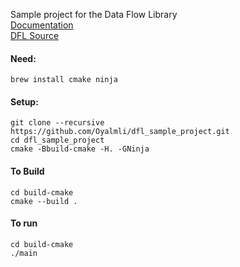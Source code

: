 Sample project for the Data Flow Library  
[Documentation](https://oyalmli.github.io/data_flow_library/)  
[DFL Source](https://github.com/Oyalmli/data_flow_library)

#### Need:  
```brew install cmake ninja```

#### Setup:
```git clone --recursive https://github.com/Oyalmli/dfl_sample_project.git```  
```cd dfl_sample_project```  
```cmake -Bbuild-cmake -H. -GNinja```  

#### To Build
```cd build-cmake```  
```cmake --build .```  

#### To run
```cd build-cmake```  
```./main```
